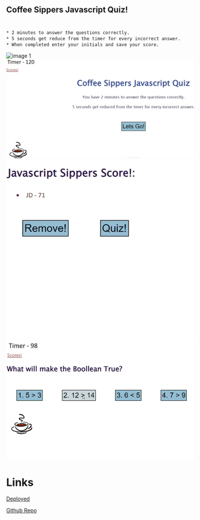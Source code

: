 ## Coffee Sippers Javascript Quiz!

#  
    * 2 minutes to answer the questions correctly.
    * 5 seconds get reduce from the timer for every incorrect answer.
    * When completed enter your initials and save your score. 

![image 1](./images/javaquiz.gif) 
![image 2](./images/javaquiz.png) 
![image 2](./images/javaquiz2.png) 
![image 2](./images/javaquiz3.png) 


# Links
<a href="https://joeyblue27.github.io/Coffee-Sippers-Javascript-Quiz"
target="_blank">Deployed</a>

<a href="https://github.com/joeyblue27/Coffee-Sippers-Javascript-Quiz"
target="_blank">Github Repo</a>